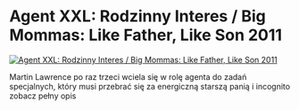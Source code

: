 Agent XXL: Rodzinny Interes / Big Mommas: Like Father, Like Son 2011 
=============
[![Agent XXL: Rodzinny Interes / Big Mommas: Like Father, Like Son 2011 ](http://vidos.pl/images/player.gif)](http://vidos.pl/agent-xxl-rodzinny-interes-big-mommas-like-father-like-son-2011)

 Martin Lawrence po raz trzeci wciela się w rolę agenta do zadań specjalnych, który musi przebrać się za energiczną starszą panią i incognito zobacz pełny opis
